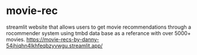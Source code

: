 # movie-rec
streamlit website that allows users to get movie recommendations through a rocommender system using tmbd data base as a referance with over 5000+ movies.
https://movie-recs-by-danny-54jhiqhn4lkhfeqbzyvwgu.streamlit.app/
